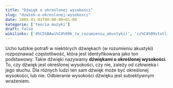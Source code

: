 ```yaml
---
title: "Dźwięk o określonej wysokości"
slug: "dzwiek-o-okreslonej-wysokosci"
date: 2005-01-01T00:00:00+01:00
kategorie: ['teoria muzyki']
draft: false
wikilinks: ['d%C5%BAwi%C4%99k_(w_rozumieniu_akustyki)', 'cz%C4%99stotliwo%C5%9B%C4%87']
---
```

Ucho ludzkie potrafi w niektórych dźwiękach (w rozumieniu
akustyki)<!-- link nie odnosił się do niczego --> rozpoznawać
częstotliwość<!-- link nie odnosił się do niczego -->, która jest identyfikowana
jako ton podstawowy. Takie dźwięki nazywamy **dźwiękami o określonej
wysokości**. To, czy dźwięk jest określonej wysokości, czy nie, zależy
od człowieka i jego słuchu. Dla różnych ludzi ten sam dźwięk może być
określonej wysokości, lub nie. Odbieranie wysokości dźwięku jest
subiektywnym wrażeniem.

